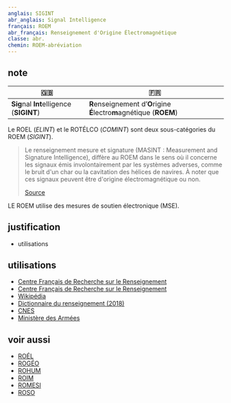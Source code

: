 ```yaml
---
anglais: SIGINT
abr_anglais: Signal Intelligence
français: ROEM
abr_français: Renseignement d'Origine Électromagnétique
classe: abr.
chemin: ROEM-abréviation
---
```

## note

🇬🇧 | 🇫🇷
---|---
**Sig**nal **Int**elligence (**SIGINT**)|**R**enseignement d’**O**rigine **É**lectro**m**agnétique (**ROEM**)

Le ROEL (_ELINT_) et le ROTÉLCO (_COMINT_) sont deux sous-catégories du ROEM (_SIGINT_).

> Le renseignement mesure et signature (MASINT : Measurement and Signature Intelligence), diffère au ROEM dans le sens où il concerne les signaux émis involontairement par les systèmes adverses, comme le bruit d'un char ou la cavitation des hélices de navires. À noter que ces signaux peuvent être d'origine électromagnétique ou non.
>
> [Source](https://fr.wikipedia.org/wiki/Renseignement_d%27origine_%C3%A9lectromagn%C3%A9tique)

LE ROEM utilise des mesures de soutien électronique (MSE).

## justification

- utilisations

## utilisations

- [Centre Français de Recherche sur le Renseignement](https://cf2r.org/documentation/renseignement-electromagnetique-definitions-et-contours/)
- [Centre Français de Recherche sur le Renseignement](https://cf2r.org/rta/renseignement-dorigine-electromagnetique-pour-tous/)
- [Wikipédia](https://fr.wikipedia.org/wiki/Renseignement_d%27origine_%C3%A9lectromagn%C3%A9tique)
- [Dictionnaire du renseignement (2018)](https://www.cairn.info/dictionnaire-du-renseignement--9782262070564-page-658.htm)
- [CNES](https://ceres.cnes.fr/sites/default/files/drupal/202111/default/is_211026_cnes-ceres_plaquette_br.pdf)
- [Ministère des Armées](https://www.defense.gouv.fr/drm/actualites/renseignement-dorigine-electromagnetique-satellites-ceres-france-se-dote-dun-systeme-unique-europe)

## voir aussi

- [ROÉL](ROÉL-abréviation.html)
- [ROGÉO](ROGÉO-abréviation.html)
- [ROHUM](ROHUM-abréviation.html)
- [ROIM](ROIM-abréviation.html)
- [ROMESI](ROMESI-abréviation.html)
- [ROSO](ROSO-abréviation.html)
